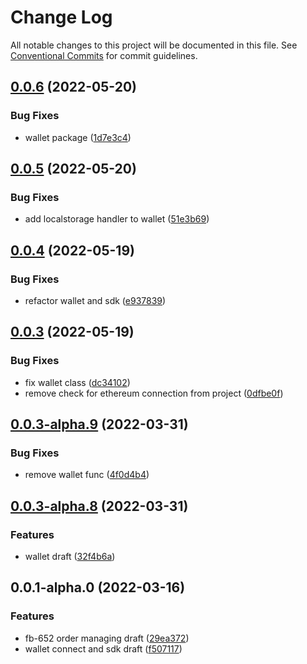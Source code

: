 # Change Log

All notable changes to this project will be documented in this file.
See [Conventional Commits](https://conventionalcommits.org) for commit guidelines.

## [0.0.6](https://github.com/rarible/immutable-x-sdk/compare/v0.0.5...v0.0.6) (2022-05-20)


### Bug Fixes

* wallet package ([1d7e3c4](https://github.com/rarible/immutable-x-sdk/commit/1d7e3c475d0a74ae83cfc2b3836e7ddf8b8cc220))





## [0.0.5](https://github.com/rarible/immutable-x-sdk/compare/v0.0.4...v0.0.5) (2022-05-20)


### Bug Fixes

* add localstorage handler to wallet ([51e3b69](https://github.com/rarible/immutable-x-sdk/commit/51e3b693bd25d1e29d07f3ca896002bdf9921d07))





## [0.0.4](https://github.com/rarible/immutable-x-sdk/compare/v0.0.3...v0.0.4) (2022-05-19)


### Bug Fixes

* refactor wallet and sdk ([e937839](https://github.com/rarible/immutable-x-sdk/commit/e93783974ebb15b6d8727d47439030398278d662))





## [0.0.3](https://github.com/rarible/immutable-x-sdk/compare/v0.0.3-alpha.12...v0.0.3) (2022-05-19)


### Bug Fixes

* fix wallet class ([dc34102](https://github.com/rarible/immutable-x-sdk/commit/dc341029504eee67bc78491020460e2f5282538f))
* remove check for ethereum connection from project ([0dfbe0f](https://github.com/rarible/immutable-x-sdk/commit/0dfbe0f2769d8832c73c6827500c53b896af8782))





## [0.0.3-alpha.9](https://github.com/rarible/immutable-x-sdk/compare/v0.0.3-alpha.8...v0.0.3-alpha.9) (2022-03-31)


### Bug Fixes

* remove wallet func ([4f0d4b4](https://github.com/rarible/immutable-x-sdk/commit/4f0d4b491b3d2c987bd534e089b4fffabd401aa9))





## [0.0.3-alpha.8](https://github.com/rarible/immutable-x-sdk/compare/v0.0.3-alpha.7...v0.0.3-alpha.8) (2022-03-31)


### Features

* wallet draft ([32f4b6a](https://github.com/rarible/immutable-x-sdk/commit/32f4b6ae170d475b4209ea2bffe1ac5873e41791))





## 0.0.1-alpha.0 (2022-03-16)


### Features

* fb-652 order managing draft ([29ea372](https://github.com/commit/29ea3723a69d6d5c53b20078c69ab6c442c57328))
* wallet connect and sdk draft ([f507117](https://github.com/commit/f507117ebb2922bbca40c97dd5cc28023c5adfc1))

